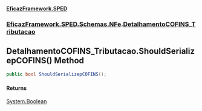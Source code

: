 #### [EficazFramework.SPED](EficazFrameworkSPED.md 'EficazFramework SPED')
### [EficazFramework.SPED.Schemas.NFe](EficazFramework.SPED.Schemas.NFe.md 'EficazFramework.SPED.Schemas.NFe').[DetalhamentoCOFINS_Tributacao](EficazFramework.SPED.Schemas.NFe/DetalhamentoCOFINS_Tributacao.md 'EficazFramework.SPED.Schemas.NFe.DetalhamentoCOFINS_Tributacao')

## DetalhamentoCOFINS_Tributacao.ShouldSerializepCOFINS() Method

```csharp
public bool ShouldSerializepCOFINS();
```

#### Returns
[System.Boolean](https://docs.microsoft.com/en-us/dotnet/api/System.Boolean 'System.Boolean')